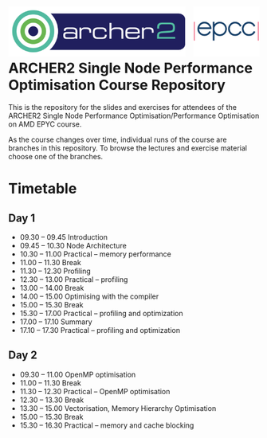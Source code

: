 <img src="./img/archer2_logo.png"  width="355" height="100" align="left" /> <img src="./img/epcc_logo.jpg" align="right" width="133" height="100" />

<br /><br /><br /><br />

# ARCHER2 Single Node Performance Optimisation Course Repository

This is the repository for the slides and exercises for attendees of the ARCHER2 Single Node Performance Optimisation/Performance Optimisation on AMD EPYC course.

As the course changes over time, individual runs of the course are branches in this repository. To browse the lectures and exercise material choose one of the branches.

# Timetable

## Day 1

- 09.30 – 09.45 Introduction
- 09.45 – 10.30 Node Architecture
- 10.30 – 11.00 Practical – memory performance
- 11.00 – 11.30 Break
- 11.30 – 12.30 Profiling
- 12.30 – 13.00 Practical – profiling 
- 13.00 – 14.00 Break
- 14.00 – 15.00 Optimising with the compiler
- 15.00 – 15.30 Break
- 15.30 – 17.00 Practical – profiling and optimization
- 17.00 – 17.10 Summary
- 17.10 – 17.30 Practical – profiling and optimization

## Day 2

- 09.30 – 11.00 OpenMP optimisation
- 11.00 – 11.30 Break
- 11.30 – 12.30 Practical – OpenMP optimisation 
- 12.30 – 13.30 Break
- 13.30 – 15.00 Vectorisation, Memory Hierarchy Optimisation
- 15.00 – 15.30 Break
- 15.30 – 16.30 Practical – memory and cache blocking 
